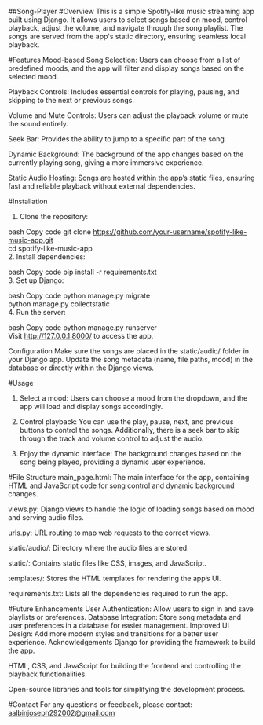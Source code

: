 ##Song-Player
#Overview
This is a simple Spotify-like music streaming app built using Django. It allows users to select songs based on mood, control playback, adjust the volume, and navigate through the song playlist. The songs are served from the app's static directory, ensuring seamless local playback.

#Features
Mood-based Song Selection: Users can choose from a list of predefined moods, and the app will filter and display songs based on the selected mood.

Playback Controls: Includes essential controls for playing, pausing, and skipping to the next or previous songs.

Volume and Mute Controls: Users can adjust the playback volume or mute the sound entirely.

Seek Bar: Provides the ability to jump to a specific part of the song.

Dynamic Background: The background of the app changes based on the currently playing song, giving a more immersive experience.

Static Audio Hosting: Songs are hosted within the app’s static files, ensuring fast and reliable playback without external dependencies.

#Installation
1. Clone the repository:

bash
Copy code
git clone https://github.com/your-username/spotify-like-music-app.git  
cd spotify-like-music-app  
2. Install dependencies:

bash
Copy code
pip install -r requirements.txt  
3. Set up Django:

bash
Copy code
python manage.py migrate  
python manage.py collectstatic  
4. Run the server:

bash
Copy code
python manage.py runserver  
Visit http://127.0.0.1:8000/ to access the app.

Configuration
Make sure the songs are placed in the static/audio/ folder in your Django app. Update the song metadata (name, file paths, mood) in the database or directly within the Django views.

#Usage
1. Select a mood:
Users can choose a mood from the dropdown, and the app will load and display songs accordingly.

2. Control playback:
You can use the play, pause, next, and previous buttons to control the songs. Additionally, there is a seek bar to skip through the track and volume control to adjust the audio.

3. Enjoy the dynamic interface:
The background changes based on the song being played, providing a dynamic user experience.

#File Structure
main_page.html: The main interface for the app, containing HTML and JavaScript code for song control and dynamic background changes.

views.py: Django views to handle the logic of loading songs based on mood and serving audio files.

urls.py: URL routing to map web requests to the correct views.

static/audio/: Directory where the audio files are stored.

static/: Contains static files like CSS, images, and JavaScript.

templates/: Stores the HTML templates for rendering the app’s UI.

requirements.txt: Lists all the dependencies required to run the app.

#Future Enhancements
User Authentication: Allow users to sign in and save playlists or preferences.
Database Integration: Store song metadata and user preferences in a database for easier management.
Improved UI Design: Add more modern styles and transitions for a better user experience.
Acknowledgements
Django for providing the framework to build the app.

HTML, CSS, and JavaScript for building the frontend and controlling the playback functionalities.

Open-source libraries and tools for simplifying the development process.

#Contact
For any questions or feedback, please contact:
aalbinjoseph292002@gmail.com
